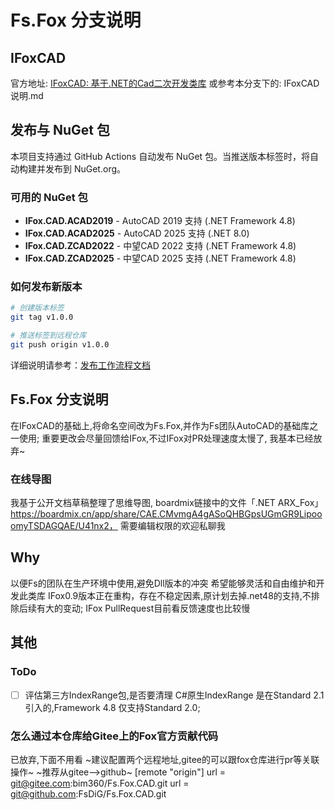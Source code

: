 # Fs.Fox 分支说明
## IFoxCAD

官方地址: [IFoxCAD: 基于.NET的Cad二次开发类库](https://gitee.com/inspirefunction/ifoxcad)
或参考本分支下的:  IFoxCAD 说明.md

## 发布与 NuGet 包

本项目支持通过 GitHub Actions 自动发布 NuGet 包。当推送版本标签时，将自动构建并发布到 NuGet.org。

### 可用的 NuGet 包

- **IFox.CAD.ACAD2019** - AutoCAD 2019 支持 (.NET Framework 4.8)
- **IFox.CAD.ACAD2025** - AutoCAD 2025 支持 (.NET 8.0)
- **IFox.CAD.ZCAD2022** - 中望CAD 2022 支持 (.NET Framework 4.8)
- **IFox.CAD.ZCAD2025** - 中望CAD 2025 支持 (.NET Framework 4.8)

### 如何发布新版本

```bash
# 创建版本标签
git tag v1.0.0

# 推送标签到远程仓库
git push origin v1.0.0
```

详细说明请参考：[发布工作流程文档](.github/workflows/release.md)

## Fs.Fox 分支说明

在IFoxCAD的基础上,将命名空间改为Fs.Fox,并作为Fs团队AutoCAD的基础库之一使用;
重要更改会尽量回馈给IFox,不过IFox对PR处理速度太慢了, 我基本已经放弃~
### 在线导图
我基于公开文档草稿整理了思维导图, boardmix链接中的文件「.NET ARX_Fox」
https://boardmix.cn/app/share/CAE.CMvmgA4gASoQHBGpsUGmGR9LipooomyTSDAGQAE/U41nx2，
需要编辑权限的欢迎私聊我

## Why

以便Fs的团队在生产环境中使用,避免Dll版本的冲突
希望能够灵活和自由维护和开发此类库
IFox0.9版本正在重构，存在不稳定因素,原计划去掉.net48的支持,不排除后续有大的变动;
IFox PullRequest目前看反馈速度也比较慢

## 其他

### ToDo
- [ ] 评估第三方IndexRange包,是否要清理
C#原生IndexRange 是在Standard 2.1引入的,Framework 4.8 仅支持Standard 2.0;


### 怎么通过本仓库给Gitee上的Fox官方贡献代码
已放弃,下面不用看
~建议配置两个远程地址,gitee的可以跟fox仓库进行pr等关联操作~
~推荐从gitee-->github~
[remote "origin"]
	url = git@gitee.com:bim360/Fs.Fox.CAD.git
	url = git@github.com:FsDiG/Fs.Fox.CAD.git
